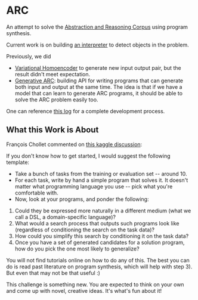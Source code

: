 # ARC
An attempt to solve the [Abstraction and Reasoning Corpus](https://github.com/fchollet/ARC) using program synthesis. 

Current work is on building [an interpreter](./GARC/interpreter_log.py) to detect objects in the problem.

Previously, we did

- [Variational Homoencoder](./vhe/) to generate new input output pair, but the result didn't meet expectation. 
- [Generative ARC](./GARC/): building API for writing programs that can generate both input and output at the same time. The idea is that if we have a model that can learn to generate ARC programs, it should be able to solve the ARC problem easily too. 

One can reference [this log](./log.md) for a complete development process. 



## What this Work is About

François Chollet commented on [this kaggle discussion](https://www.kaggle.com/c/abstraction-and-reasoning-challenge/discussion/130360): 

If you don't know how to get started, I would suggest the following template:

- Take a bunch of tasks from the training or evaluation set -- around 10.
- For each task, write by hand a simple program that solves it. It  doesn't matter what programming language you use -- pick what you're  comfortable with.
- Now, look at your programs, and ponder the following:

1) Could they be expressed more naturally in a different medium (what we call a DSL, a domain-specific language)?
1) What would a search process that outputs such programs look like (regardless of conditioning the search on the task data)?
1) How could you simplify this search by conditioning it on the task data?
1) Once you have a set of generated candidates for a solution program, how do you pick the one most likely to generalize?

You will not find tutorials online on how to do any of this. The best you can do is read past literature on program synthesis, which will  help with step 3). But even that may not be that useful :)

This challenge is something new. You are expected to think on your  own and come up with novel, creative ideas. It's what's fun about it!

